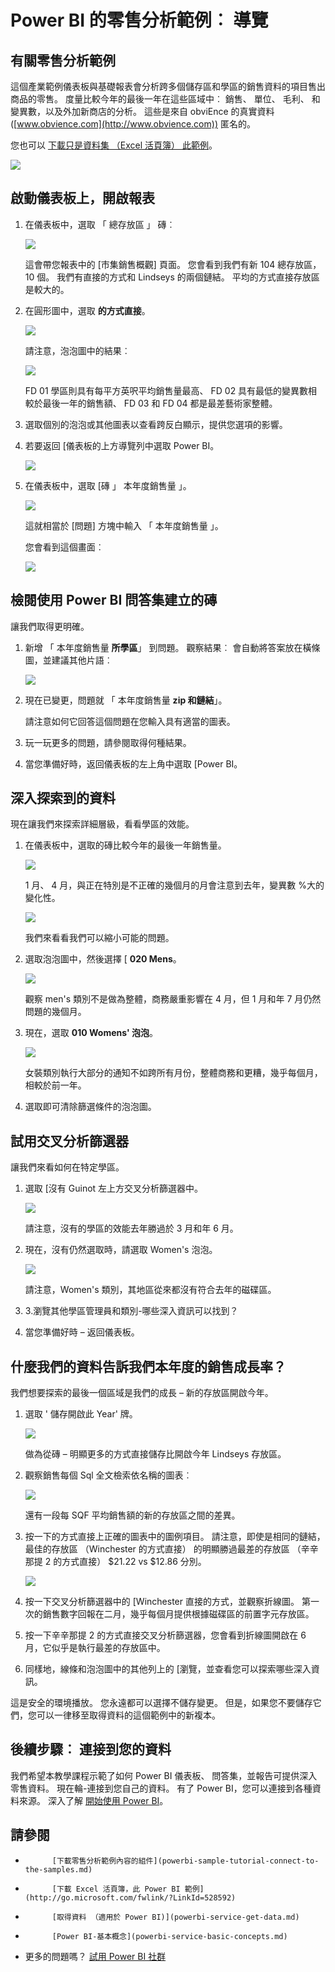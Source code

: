 <properties
   pageTitle="Power BI 的零售分析範例︰ 導覽"
   description="Power BI 的零售分析範例︰ 導覽"
   services="powerbi"
   documentationCenter=""
   authors="amandacofsky"
   manager="mblythe"
   backup=""
   editor=""
   tags=""
   qualityFocus="no"
   qualityDate=""/>

<tags
   ms.service="powerbi"
   ms.devlang="NA"
   ms.topic="article"
   ms.tgt_pltfrm="NA"
   ms.workload="powerbi"
   ms.date="07/18/2016"
   ms.author="amac"/>

# <a name="retail-analysis-sample-for-power-bi:-take-a-tour"></a>Power BI 的零售分析範例︰ 導覽

##  <a name="about-the-retail-analysis-sample"></a>有關零售分析範例

這個產業範例儀表板與基礎報表會分析跨多個儲存區和學區的銷售資料的項目售出商品的零售。 度量比較今年的最後一年在這些區域中︰ 銷售、 單位、 毛利、 和變異數，以及外加新商店的分析。 這些是來自 obviEnce 的真實資料 ([www.obvience.com](http://www.obvience.com)) 匿名的。

您也可以 [下載只是資料集 （Excel 活頁簿） 此範例](http://go.microsoft.com/fwlink/?LinkId=528592)。

![](media/powerbi-sample-retail-analysis-take-a-tour/retail1.png)

##  <a name="start-on-the-dashboard-and-open-the-report"></a>啟動儀表板上，開啟報表

1.  在儀表板中，選取 「 總存放區 」 磚︰

    ![](media/powerbi-sample-retail-analysis-take-a-tour/retail-analysis-7.png)  

    這會帶您報表中的 [市集銷售概觀] 頁面。 您會看到我們有新 104 總存放區，10 個。 我們有直接的方式和 Lindseys 的兩個鏈結。 平均的方式直接存放區是較大的。

2.  在圓形圖中，選取 **的方式直接**。

    ![](media/powerbi-sample-retail-analysis-take-a-tour/retail3.png)  

    請注意，泡泡圖中的結果︰

    ![](media/powerbi-sample-retail-analysis-take-a-tour/PBI_Sample_RetAnlBubbles.png)  

    FD 01 學區則具有每平方英呎平均銷售量最高、 FD 02 具有最低的變異數相較於最後一年的銷售額、 FD 03 和 FD 04 都是最差藝術家整體。

3.  選取個別的泡泡或其他圖表以查看跨反白顯示，提供您選項的影響。

4.  若要返回 [儀表板的上方導覽列中選取 Power BI。

    ![](media/powerbi-sample-retail-analysis-take-a-tour/retail-analysis.png)

5.  在儀表板中，選取 [磚 」 本年度銷售量 」。

    ![](media/powerbi-sample-retail-analysis-take-a-tour/PBI_Sample_RetAnlThisYrSales.png)

    這就相當於 [問題] 方塊中輸入 「 本年度銷售量 」。

    您會看到這個畫面︰

    ![](media/powerbi-sample-retail-analysis-take-a-tour/retail7.png)

##  <a name="review-a-tile-created-with-power-bi-q&a"></a>檢閱使用 Power BI 問答集建立的磚

讓我們取得更明確。

1.  新增 「 本年度銷售量 **所學區**」 到問題。 觀察結果︰ 會自動將答案放在橫條圖，並建議其他片語︰

    ![](media/powerbi-sample-retail-analysis-take-a-tour/retail8.png)

2.  現在已變更，問題就 「 本年度銷售量 **zip 和鏈結**」。

    請注意如何它回答這個問題在您輸入具有適當的圖表。

3.  玩一玩更多的問題，請參閱取得何種結果。

4.  當您準備好時，返回儀表板的左上角中選取 [Power BI。

##  <a name="dive-deeper-into-the-data"></a>深入探索到的資料

現在讓我們來探索詳細層級，看看學區的效能。

1.  在儀表板中，選取的磚比較今年的最後一年銷售量。

    ![](media/powerbi-sample-retail-analysis-take-a-tour/PBI_Sample_RetAnlAreaCht.png)

    1 月、 4 月，與正在特別是不正確的幾個月的月會注意到去年，變異數 %大的變化性。

    ![](media/powerbi-sample-retail-analysis-take-a-tour/PBI_Sample_RetAnlSalesVarCol.png)

    我們來看看我們可以縮小可能的問題。

2.  選取泡泡圖中，然後選擇 [ **020 Mens**。

    ![](media/powerbi-sample-retail-analysis-take-a-tour/retail11.png)  

    觀察 men's 類別不是做為整體，商務嚴重影響在 4 月，但 1 月和年 7 月仍然問題的幾個月。

3.  現在，選取 **010 Womens' 泡泡**。

    ![](media/powerbi-sample-retail-analysis-take-a-tour/retail12.png)

    女裝類別執行大部分的通知不如跨所有月份，整體商務和更糟，幾乎每個月，相較於前一年。

4.  選取即可清除篩選條件的泡泡圖。

##  <a name="try-out-the-slicer"></a>試用交叉分析篩選器

讓我們來看如何在特定學區。

1.  選取 [沒有 Guinot 左上方交叉分析篩選器中。

    ![](media/powerbi-sample-retail-analysis-take-a-tour/retail13.png)

    請注意，沒有的學區的效能去年勝過於 3 月和年 6 月。

2.  現在，沒有仍然選取時，請選取 Women's 泡泡。

    ![](media/powerbi-sample-retail-analysis-take-a-tour/retail14.png)

    請注意，Women's 類別，其地區從來都沒有符合去年的磁碟區。

3.  3.瀏覽其他學區管理員和類別-哪些深入資訊可以找到？

4.  當您準備好時 – 返回儀表板。

## <a name="what-is-our-data-telling-us-about-sales-growth-this-year?"></a>什麼我們的資料告訴我們本年度的銷售成長率？

我們想要探索的最後一個區域是我們的成長 – 新的存放區開啟今年。

1.  選取 ' 儲存開啟此 Year' 牌。

    ![](media/powerbi-sample-retail-analysis-take-a-tour/retail15.png)

    做為從磚 – 明顯更多的方式直接儲存比開啟今年 Lindseys 存放區。

2.  觀察銷售每個 Sql 全文檢索依名稱的圖表︰

    ![](media/powerbi-sample-retail-analysis-take-a-tour/15.png)

     還有一段每 SQF 平均銷售額的新的存放區之間的差異。

3.  按一下的方式直接上正確的圖表中的圖例項目。 請注意，即使是相同的鏈結，最佳的存放區 （Winchester 的方式直接） 的明顯勝過最差的存放區 （辛辛那提 2 的方式直接） $21.22 vs $12.86 分別。

    ![](media/powerbi-sample-retail-analysis-take-a-tour/17b.png)

4.  按一下交叉分析篩選器中的 [Winchester 直接的方式，並觀察折線圖。 第一次的銷售數字回報在二月，幾乎每個月提供根據磁碟區的前置字元存放區。

5.  按一下辛辛那提 2 的方式直接交叉分析篩選器，您會看到折線圖開啟在 6 月，它似乎是執行最差的存放區中。

6.  同樣地，線條和泡泡圖中的其他列上的 [瀏覽，並查看您可以探索哪些深入資訊。

這是安全的環境播放。 您永遠都可以選擇不儲存變更。 但是，如果您不要儲存它們，您可以一律移至取得資料的這個範例中的新複本。

## <a name="next-steps:-connect-to-your-data"></a>後續步驟︰ 連接到您的資料

我們希望本教學課程示範了如何 Power BI 儀表板、 問答集，並報告可提供深入零售資料。 現在輪-連接到您自己的資料。 有了 Power BI，您可以連接到各種資料來源。 深入了解 [開始使用 Power BI](https://support.office.com/article/Get-Started-with-Power-BI-Preview-0f0237e2-f74f-49ab-82ea-1990c3c3deb8)。

## <a name="see-also"></a>請參閱

-   
            [下載零售分析範例內容的組件](powerbi-sample-tutorial-connect-to-the-samples.md)
-   
            [下載 Excel 活頁簿，此 Power BI 範例](http://go.microsoft.com/fwlink/?LinkId=528592)
-   
            [取得資料 （適用於 Power BI)](powerbi-service-get-data.md)
-   
            [Power BI-基本概念](powerbi-service-basic-concepts.md)
-  更多的問題嗎？ 
            [試用 Power BI 社群](http://community.powerbi.com/)

